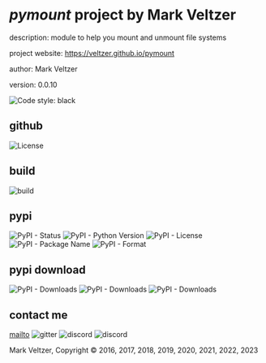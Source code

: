 # *pymount* project by Mark Veltzer

description: module to help you mount and unmount file systems

project website: https://veltzer.github.io/pymount

author: Mark Veltzer

version: 0.0.10

![Code style: black](https://img.shields.io/badge/code%20style-black-000000.svg)

## github

![License](https://img.shields.io/github/license/veltzer/pytconf)

## build

![build](https://github.com/veltzer/pymount/workflows/build/badge.svg)

## pypi

![PyPI - Status](https://img.shields.io/pypi/status/pymount)
![PyPI - Python Version](https://img.shields.io/pypi/pyversions/pymount)
![PyPI - License](https://img.shields.io/pypi/l/pymount)
![PyPI - Package Name](https://img.shields.io/pypi/v/pymount)
![PyPI - Format](https://img.shields.io/pypi/format/pymount)

## pypi download

![PyPI - Downloads](https://img.shields.io/pypi/dd/pymount)
![PyPI - Downloads](https://img.shields.io/pypi/dw/pymount)
![PyPI - Downloads](https://img.shields.io/pypi/dm/pymount)



## contact me
[mailto](mailto:mark.veltzer@gmail.com)
![gitter](https://img.shields.io/gitter/room/veltzer/mark.veltzer)
![discord](https://img.shields.io/discord/719336281624281119)
![discord](https://img.shields.io/discord/719336282194444302)

Mark Veltzer, Copyright © 2016, 2017, 2018, 2019, 2020, 2021, 2022, 2023
